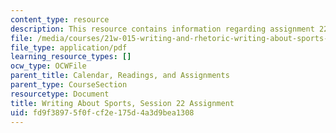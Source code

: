 ```yaml
---
content_type: resource
description: This resource contains information regarding assignment 22.
file: /media/courses/21w-015-writing-and-rhetoric-writing-about-sports-fall-2013/fd9f38975f0fcf2e175d4a3d9bea1308_MIT21W_015F13_Assignment22.pdf
file_type: application/pdf
learning_resource_types: []
ocw_type: OCWFile
parent_title: Calendar, Readings, and Assignments
parent_type: CourseSection
resourcetype: Document
title: Writing About Sports, Session 22 Assignment
uid: fd9f3897-5f0f-cf2e-175d-4a3d9bea1308
---
```

